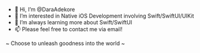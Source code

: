 - 👋 Hi, I’m @DaraAdekore
- 👀 I’m interested in Native iOS Development involving Swift/SwiftUI/UIKit
- 🌱 I’m always learning more about Swift/SwiftUI
- 📫 Please feel free to contact me via email!

~ Choose to unleash goodness into the world ~

<!---
DaraAdekore/DaraAdekore is a ✨ special ✨ repository because its `README.md` (this file) appears on your GitHub profile.
You can click the Preview link to take a look at your changes.
--->
